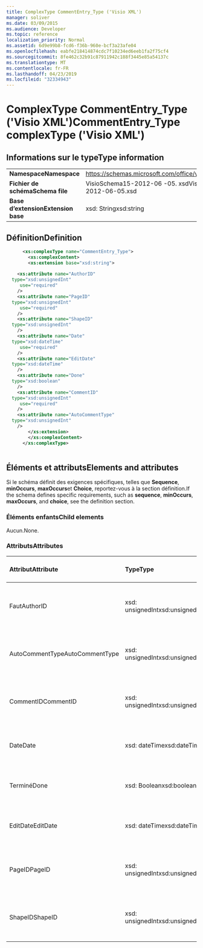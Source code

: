```yaml
---
title: ComplexType CommentEntry_Type ('Visio XML')
manager: soliver
ms.date: 03/09/2015
ms.audience: Developer
ms.topic: reference
localization_priority: Normal
ms.assetid: 6d9e99b8-fcd6-f36b-960e-bcf3a23afe04
ms.openlocfilehash: eabfe218414874cdc7f10234ed6eeb1fa2f75cf4
ms.sourcegitcommit: 8fe462c32b91c87911942c188f3445e85a54137c
ms.translationtype: MT
ms.contentlocale: fr-FR
ms.lasthandoff: 04/23/2019
ms.locfileid: "32334943"
---
```

# <a name="commententrytype-complextype-visio-xml"></a><span data-ttu-id="9ae7d-102">ComplexType CommentEntry_Type ('Visio XML')</span><span class="sxs-lookup"><span data-stu-id="9ae7d-102">CommentEntry_Type complexType ('Visio XML')</span></span>

## <a name="type-information"></a><span data-ttu-id="9ae7d-103">Informations sur le type</span><span class="sxs-lookup"><span data-stu-id="9ae7d-103">Type information</span></span>

|||
|:-----|:-----|
|<span data-ttu-id="9ae7d-104">**Namespace**</span><span class="sxs-lookup"><span data-stu-id="9ae7d-104">**Namespace**</span></span> <br/> |https://schemas.microsoft.com/office/visio/2011/1/core  <br/> |
|<span data-ttu-id="9ae7d-105">**Fichier de schéma**</span><span class="sxs-lookup"><span data-stu-id="9ae7d-105">**Schema file**</span></span> <br/> |<span data-ttu-id="9ae7d-106">VisioSchema15-2012-06 -05. xsd</span><span class="sxs-lookup"><span data-stu-id="9ae7d-106">VisioSchema15-2012-06-05.xsd</span></span>  <br/> |
|<span data-ttu-id="9ae7d-107">**Base d’extension**</span><span class="sxs-lookup"><span data-stu-id="9ae7d-107">**Extension base**</span></span> <br/> |<span data-ttu-id="9ae7d-108">xsd: String</span><span class="sxs-lookup"><span data-stu-id="9ae7d-108">xsd:string</span></span>  <br/> |
   
## <a name="definition"></a><span data-ttu-id="9ae7d-109">Définition</span><span class="sxs-lookup"><span data-stu-id="9ae7d-109">Definition</span></span>

```XML
      <xs:complexType name="CommentEntry_Type">
        <xs:complexContent>
        <xs:extension base="xsd:string">
      
    <xs:attribute name="AuthorID"
  type="xsd:unsignedInt"
     use="required"
    />
    <xs:attribute name="PageID"
  type="xsd:unsignedInt"
     use="required"
    />
    <xs:attribute name="ShapeID"
  type="xsd:unsignedInt"
    />
    <xs:attribute name="Date"
  type="xsd:dateTime"
     use="required"
    />
    <xs:attribute name="EditDate"
  type="xsd:dateTime"
    />
    <xs:attribute name="Done"
  type="xsd:boolean"
    />
    <xs:attribute name="CommentID"
  type="xsd:unsignedInt"
     use="required"
    />
    <xs:attribute name="AutoCommentType"
  type="xsd:unsignedInt"
    />
        </xs:extension>
        </xs:complexContent>
      </xs:complexType>
      
```

## <a name="elements-and-attributes"></a><span data-ttu-id="9ae7d-110">Éléments et attributs</span><span class="sxs-lookup"><span data-stu-id="9ae7d-110">Elements and attributes</span></span>

<span data-ttu-id="9ae7d-111">Si le schéma définit des exigences spécifiques, telles que **Sequence**, **minOccurs**, **maxOccurs**et **Choice**, reportez-vous à la section définition.</span><span class="sxs-lookup"><span data-stu-id="9ae7d-111">If the schema defines specific requirements, such as **sequence**, **minOccurs**, **maxOccurs**, and **choice**, see the definition section.</span></span> 
  
### <a name="child-elements"></a><span data-ttu-id="9ae7d-112">Éléments enfants</span><span class="sxs-lookup"><span data-stu-id="9ae7d-112">Child elements</span></span>

<span data-ttu-id="9ae7d-113">Aucun.</span><span class="sxs-lookup"><span data-stu-id="9ae7d-113">None.</span></span>
  
### <a name="attributes"></a><span data-ttu-id="9ae7d-114">Attributs</span><span class="sxs-lookup"><span data-stu-id="9ae7d-114">Attributes</span></span>

|<span data-ttu-id="9ae7d-115">**Attribut**</span><span class="sxs-lookup"><span data-stu-id="9ae7d-115">**Attribute**</span></span>|<span data-ttu-id="9ae7d-116">**Type**</span><span class="sxs-lookup"><span data-stu-id="9ae7d-116">**Type**</span></span>|<span data-ttu-id="9ae7d-117">**Obligatoire**</span><span class="sxs-lookup"><span data-stu-id="9ae7d-117">**Required**</span></span>|<span data-ttu-id="9ae7d-118">**Description**</span><span class="sxs-lookup"><span data-stu-id="9ae7d-118">**Description**</span></span>|<span data-ttu-id="9ae7d-119">**Valeurs possibles**</span><span class="sxs-lookup"><span data-stu-id="9ae7d-119">**Possible values**</span></span>|
|:-----|:-----|:-----|:-----|:-----|
|<span data-ttu-id="9ae7d-120">Faut</span><span class="sxs-lookup"><span data-stu-id="9ae7d-120">AuthorID</span></span>  <br/> |<span data-ttu-id="9ae7d-121">xsd: unsignedInt</span><span class="sxs-lookup"><span data-stu-id="9ae7d-121">xsd:unsignedInt</span></span>  <br/> |<span data-ttu-id="9ae7d-122">obligatoire</span><span class="sxs-lookup"><span data-stu-id="9ae7d-122">required</span></span>  <br/> ||<span data-ttu-id="9ae7d-123">Valeurs du type xsd: unsignedInt.</span><span class="sxs-lookup"><span data-stu-id="9ae7d-123">Values of the xsd:unsignedInt type.</span></span>  <br/> |
|<span data-ttu-id="9ae7d-124">AutoCommentType</span><span class="sxs-lookup"><span data-stu-id="9ae7d-124">AutoCommentType</span></span>  <br/> |<span data-ttu-id="9ae7d-125">xsd: unsignedInt</span><span class="sxs-lookup"><span data-stu-id="9ae7d-125">xsd:unsignedInt</span></span>  <br/> |<span data-ttu-id="9ae7d-126">facultatif</span><span class="sxs-lookup"><span data-stu-id="9ae7d-126">optional</span></span>  <br/> ||<span data-ttu-id="9ae7d-127">Valeurs du type xsd: unsignedInt.</span><span class="sxs-lookup"><span data-stu-id="9ae7d-127">Values of the xsd:unsignedInt type.</span></span>  <br/> |
|<span data-ttu-id="9ae7d-128">CommentID</span><span class="sxs-lookup"><span data-stu-id="9ae7d-128">CommentID</span></span>  <br/> |<span data-ttu-id="9ae7d-129">xsd: unsignedInt</span><span class="sxs-lookup"><span data-stu-id="9ae7d-129">xsd:unsignedInt</span></span>  <br/> |<span data-ttu-id="9ae7d-130">obligatoire</span><span class="sxs-lookup"><span data-stu-id="9ae7d-130">required</span></span>  <br/> ||<span data-ttu-id="9ae7d-131">Valeurs du type xsd: unsignedInt.</span><span class="sxs-lookup"><span data-stu-id="9ae7d-131">Values of the xsd:unsignedInt type.</span></span>  <br/> |
|<span data-ttu-id="9ae7d-132">Date</span><span class="sxs-lookup"><span data-stu-id="9ae7d-132">Date</span></span>  <br/> |<span data-ttu-id="9ae7d-133">xsd: dateTime</span><span class="sxs-lookup"><span data-stu-id="9ae7d-133">xsd:dateTime</span></span>  <br/> |<span data-ttu-id="9ae7d-134">obligatoire</span><span class="sxs-lookup"><span data-stu-id="9ae7d-134">required</span></span>  <br/> ||<span data-ttu-id="9ae7d-135">Valeurs du type xsd: dateTime.</span><span class="sxs-lookup"><span data-stu-id="9ae7d-135">Values of the xsd:dateTime type.</span></span>  <br/> |
|<span data-ttu-id="9ae7d-136">Terminé</span><span class="sxs-lookup"><span data-stu-id="9ae7d-136">Done</span></span>  <br/> |<span data-ttu-id="9ae7d-137">xsd: Boolean</span><span class="sxs-lookup"><span data-stu-id="9ae7d-137">xsd:boolean</span></span>  <br/> |<span data-ttu-id="9ae7d-138">facultatif</span><span class="sxs-lookup"><span data-stu-id="9ae7d-138">optional</span></span>  <br/> ||<span data-ttu-id="9ae7d-139">Valeurs du type xsd: Boolean.</span><span class="sxs-lookup"><span data-stu-id="9ae7d-139">Values of the xsd:boolean type.</span></span>  <br/> |
|<span data-ttu-id="9ae7d-140">EditDate</span><span class="sxs-lookup"><span data-stu-id="9ae7d-140">EditDate</span></span>  <br/> |<span data-ttu-id="9ae7d-141">xsd: dateTime</span><span class="sxs-lookup"><span data-stu-id="9ae7d-141">xsd:dateTime</span></span>  <br/> |<span data-ttu-id="9ae7d-142">facultatif</span><span class="sxs-lookup"><span data-stu-id="9ae7d-142">optional</span></span>  <br/> ||<span data-ttu-id="9ae7d-143">Valeurs du type xsd: dateTime.</span><span class="sxs-lookup"><span data-stu-id="9ae7d-143">Values of the xsd:dateTime type.</span></span>  <br/> |
|<span data-ttu-id="9ae7d-144">PageID</span><span class="sxs-lookup"><span data-stu-id="9ae7d-144">PageID</span></span>  <br/> |<span data-ttu-id="9ae7d-145">xsd: unsignedInt</span><span class="sxs-lookup"><span data-stu-id="9ae7d-145">xsd:unsignedInt</span></span>  <br/> |<span data-ttu-id="9ae7d-146">obligatoire</span><span class="sxs-lookup"><span data-stu-id="9ae7d-146">required</span></span>  <br/> ||<span data-ttu-id="9ae7d-147">Valeurs du type xsd: unsignedInt.</span><span class="sxs-lookup"><span data-stu-id="9ae7d-147">Values of the xsd:unsignedInt type.</span></span>  <br/> |
|<span data-ttu-id="9ae7d-148">ShapeID</span><span class="sxs-lookup"><span data-stu-id="9ae7d-148">ShapeID</span></span>  <br/> |<span data-ttu-id="9ae7d-149">xsd: unsignedInt</span><span class="sxs-lookup"><span data-stu-id="9ae7d-149">xsd:unsignedInt</span></span>  <br/> |<span data-ttu-id="9ae7d-150">facultatif</span><span class="sxs-lookup"><span data-stu-id="9ae7d-150">optional</span></span>  <br/> ||<span data-ttu-id="9ae7d-151">Valeurs du type xsd: unsignedInt.</span><span class="sxs-lookup"><span data-stu-id="9ae7d-151">Values of the xsd:unsignedInt type.</span></span>  <br/> |
   

